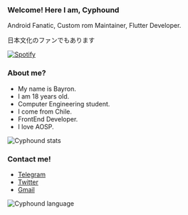 ### Welcome! Here I am, Cyphound

Android Fanatic, Custom rom Maintainer, Flutter Developer.

日本文化のファンでもあります<br/>


[![Spotify](https://spotify-app-cyphound.vercel.app/api/spotify)](https://open.spotify.com/user/yd1bewzbf7dn0heul96ims59q)

### About me?

- My name is Bayron.
- I am 18 years old.
- Computer Engineering student.
- I come from Chile.
- FrontEnd Developer.
- I love AOSP.

![Cyphound stats](https://github-readme-stats.vercel.app/api?username=Cyphound)

### Contact me!

- <a href="https://t.me/Cyphound">Telegram</a>
- <a href="https://twitter.com/Cyphound">Twitter</a>
- <a href="mailto:cyphound@gmail.com">Gmail</a>

![Cyphound language](http://github-profile-summary-cards.vercel.app/api/cards/repos-per-language?username=Cyphound&theme=default)


